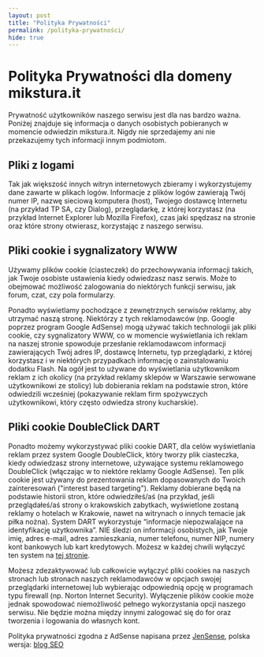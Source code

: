 ```yaml
---
layout: post
title: "Polityka Prywatności"
permalink: /polityka-prywatności/
hide: true
---
```


<h1>Polityka Prywatności dla domeny mikstura.it</h1>
<p>Prywatność użytkowników naszego serwisu jest dla nas bardzo ważna. Poniżej znajduje się informacja o danych osobistych pobieranych w momencie odwiedzin mikstura.it. Nigdy nie sprzedajemy ani nie przekazujemy tych informacji innym podmiotom.</p>
<h2>Pliki z logami</h2>
<p>Tak jak większość innych witryn internetowych zbieramy i wykorzystujemy dane zawarte w plikach logów. Informacje z plików logów zawierają Twój numer IP, nazwę sieciową komputera (host), Twojego dostawcę Internetu (na przykład TP SA, czy Dialog), przeglądarkę, z której korzystasz (na przykład Internet Explorer lub Mozilla Firefox), czas jaki spędzasz na stronie oraz które strony otwierasz, korzystając z naszego serwisu.</p>
<h2>Pliki cookie i sygnalizatory WWW</h2>
<p>Używamy plików cookie (ciasteczek) do przechowywania informacji takich, jak Twoje osobiste ustawienia kiedy odwiedzasz nasz serwis. Może to obejmować możliwość zalogowania do niektórych funkcji serwisu, jak forum, czat, czy pola formularzy.</p>
<p>Ponadto wyświetlamy pochodzące z zewnętrznych serwisów reklamy, aby utrzymać naszą stronę. Niektórzy z tych reklamodawców (np. Google poprzez program Google AdSense) mogą używać takich technologii jak pliki cookie, czy sygnalizatory WWW, co w momencie wyświetlania ich reklam na naszej stronie spowoduje przesłanie reklamodawcom informacji zawierających Twój adres IP, dostawcę Internetu, typ przeglądarki, z której korzystasz i w niektórych przypadkach informację o zainstalowaniu dodatku Flash. Na ogół jest to używane do wyświetlania użytkownikom reklam z ich okolicy (na przykład reklamy sklepów w Warszawie serwowane użytkownikowi ze stolicy) lub dobierania reklam na podstawie stron, które odwiedzili wcześniej (pokazywanie reklam firm spożywczych użytkownikowi, który często odwiedza strony kucharskie).</p>
<h2>Pliki cookie DoubleClick DART</h2>
<p>Ponadto możemy wykorzystywać pliki cookie DART, dla celów wyświetlania reklam przez system Google DoubleClick, który tworzy plik ciasteczka, kiedy odwiedzasz strony internetowe, używające systemu reklamowego DoubleClick (włączając w to niektóre reklamy Google AdSense). Ten plik cookie jest używany do prezentowania reklam dopasowanych do Twoich zainteresowań ("interest based targeting"). Reklamy dobierane będą na podstawie historii stron, które odwiedziłeś/aś (na przykład, jeśli przeglądałeś/aś strony o krakowskich zabytkach, wyświetlone zostaną reklamy o hotelach w Krakowie, nawet na witrynach o innych temacie jak piłka nożna). System DART wykorzystuje “informacje niepozwalające na identyfikację użytkownika”. NIE śledzi on informacji osobistych, jak Twoje imię, adres e-mail, adres zamieszkania, numer telefonu, numer NIP, numery kont bankowych lub kart kredytowych. Możesz w każdej chwili wyłączyć ten system na <a href="http://www.doubleclick.com/privacy/dart_adserving.aspx">tej stronie</a>.</p>
<p>Możesz zdezaktywować lub całkowicie wyłączyć pliki cookies na naszych stronach lub stronach naszych reklamodawców w opcjach swojej przeglądarki internetowej lub wybierając odpowiednią opcję w programach typu firewall (np. Norton Internet Security). Wyłączenie plików cookie może jednak spowodować niemożliwość pełnego wykorzystania opcji naszego serwisu. Nie będzie można między innymi zalogować się do for oraz tworzenia i logowania do własnych kont.</p>
<p>Polityka prywatności zgodna z AdSense napisana przez <a href="http://www.JenSense.com">JenSense</a>, polska wersja: <a href="http://www.fabrykaspamu.pl">blog SEO</a>
